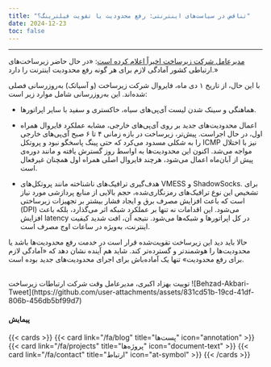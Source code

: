 ```yaml
---
title: "تناقض در سیاست‌های اینترنتی: رفع محدودیت یا تقویت فیلترینگ؟"
date: 2024-12-23
toc: false
---
```

---



[مدیرعامل شرکت زیرساخت اخیراً اعلام کرده است](https://x.com/behzad_akbari54/status/1871259008600052024):
«در حال حاضر زیرساخت‌های ارتباطی کشور آمادگی لازم برای هر گونه رفع محدودیت اینترنت را دارد.»


با این حال، از تاریخ ۱ دی ماه، فایروال‌ شرکت زیرساخت (و آسیاتک) به‌روزرسانی فصلی شده‌اند. این به‌روزرسانی شامل موارد زیر است:

- هماهنگی و سینک شدن لیست آی‌پی‌های سیاه، خاکستری و سفید با سایر اپراتورها.

- اعمال محدودیت‌های جدید بر روی آی‌پی‌های خارجی، مشابه عملکرد فایروال همراه اول، در حال اجراست. پیش‌تر، زیرساخت در بازه زمانی ۴ تا ۶ صبح آی‌پی‌های خارجی را به شکلی مسدود می‌کرد که حتی پینگ پاسخگو نبود و پروتکل ICMP نیز با اختلال مواجه می‌شد. اکنون این محدودیت‌ها به اواسط روز گسترش یافته و مانند دوره‌ی پیش از آبان‌ماه اعمال می‌شود، هرچند فایروال اصلی همراه اول همچنان غیرفعال است.

- هدف‌گیری ترافیک‌های ناشناخته مانند پروتکل‌های VMESS و ShadowSocks.
برای تشخیص این نوع ترافیک‌های رمزنگاری‌شده، حجم بالایی از منابع پردازشی مورد نیاز است که باعث افزایش مصرف برق و ایجاد فشار بیشتر بر تجهیزات زیرساختی (DPI) می‌شود. این اقدامات نه تنها بر عملکرد شبکه اثر می‌گذارد، بلکه باعث افزایش latency در کل اپراتورها و شبکه‌ها می‌شود. نتیجه آن، افت شدید کیفیت اینترنت، به‌ویژه در ساعات اوج مصرف است.

حالا باید دید این زیرساخت تقویت‌شده قرار است در خدمت رفع محدودیت‌ها باشد یا محدودیت‌ها را هوشمندتر و گسترده‌تر کند.
شاید هم آینده نشان دهد که «آمادگی لازم برای رفع محدودیت» تنها یک آماده‌باش برای اجرای محدودیت‌های جدید بوده است.


<br>
توییت بهزاد اکبری، مدیرعامل وقت شرکت ارتباطات زیرساخت 
![Behzad-Akbari-Tweet](https://github.com/user-attachments/assets/831cd51b-19cd-41df-806b-456db5bf99d7)


#### پیمایش
{{< cards >}}
  {{< card link="/fa/blog" title="پست‌ها" icon="annotation" >}}
  {{< card link="/fa/projects" title="پروژه‌ها" icon="document-text" >}}
  {{< card link="/fa/contact" title="ارتباط" icon="at-symbol" >}}
{{< /cards >}}
